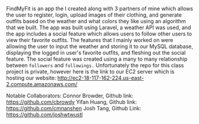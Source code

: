 
FindMyFit is an app the I created along with 3 partners of mine which allows the user to register, login, upload images of their clothing, and generate outfits based on the weather and what colors they like using an algorithm that we built.  The app was built using Laravel, a weather API was used, and the app includes a social feature which allows users to follow other users to view their favorite outfits.  The features that I mainly worked on were allowing the user to input the weather and storing it to our MySQL database, displaying the logged in user's favorite outfits, and fleshing out the social feature.  The social feature was created using a many to many relationship between `followers` and `followings.`  Unfortunately the repo for this class project is private, however here is the link to our EC2 server which is hosting our website: http://ec2-18-117-162-224.us-east-2.compute.amazonaws.com/

Notable Collaborators: 
Connor Browder, Github link: https://github.com/cbrowdy 
Yifan Huang, Github link: https://github.com/cmnanshen 
Josh Tang, Github Link: https://github.com/joshwtwustl
